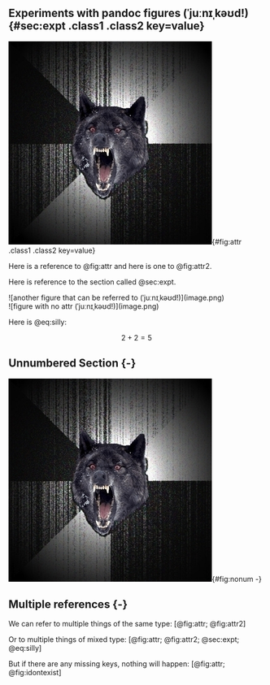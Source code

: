 ## Experiments with pandoc figures (ˈjuːnɪˌkəʊd!) {#sec:expt .class1 .class2 key=value}

![a figure that can be referred to (ˈjuːnɪˌkəʊd!)](image.png){#fig:attr .class1 .class2 key=value}

Here is a reference to @fig:attr and here is one to @fig:attr2.

Here is reference to the section called @sec:expt.

<div id="fig:attr2" class="figure">
![another figure that can be referred to (ˈjuːnɪˌkəʊd!)](image.png)
</div>
![figure with no attr (ˈjuːnɪˌkəʊd!)](image.png)


Here is @eq:silly:

$$
2 + 2 = 5
\label{eq:silly}
$$

## Unnumbered Section {-}

![no numbering here (ˈjuːnɪˌkəʊd!)](image.png){#fig:nonum -}


## Multiple references {-}

We can refer to multiple things of the same type: [@fig:attr; @fig:attr2]

Or to multiple things of mixed type: [@fig:attr; @fig:attr2;
@sec:expt; @eq:silly]

But if there are any missing keys, nothing will happen: [@fig:attr;
@fig:idontexist]
